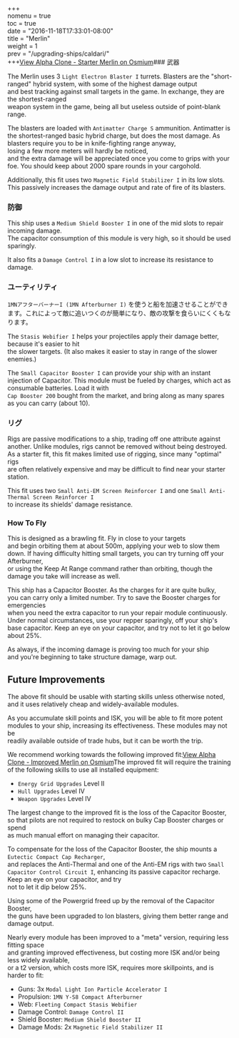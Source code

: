 +++  
nomenu = true  
toc = true  
date = "2016-11-18T17:33:01-08:00"  
title = "Merlin"  
weight = 1  
prev = "/upgrading-ships/caldari/"  
+++<object type="image/svg+xml" data="https://o.smium.org/api/convert/118493/svg/118493-alpha-clone---starter-merlin.svg?privatetoken=5553736800737951744"><a href="https://o.smium.org/loadout/private/118493/5553736800737951744">View Alpha Clone - Starter Merlin on Osmium</a></object>### 武器

The Merlin uses 3 `Light Electron Blaster I` turrets. Blasters are the "short-ranged" hybrid system, with some of the highest damage output   
and best tracking against small targets in the game. In exchange, they are the shortest-ranged  
weapon system in the game, being all but useless outside of point-blank range.

The blasters are loaded with `Antimatter Charge S` ammunition. Antimatter is the shortest-ranged basic hybrid charge, but does the most damage. As blasters require you to be in knife-fighting range anyway,  
losing a few more meters will hardly be noticed,  
and the extra damage will be appreciated once you come to grips with your foe. You should keep about 2000 spare rounds in your cargohold.

Additionally, this fit uses two `Magnetic Field Stabilizer I` in its low slots.  
This passively increases the damage output and rate of fire of its blasters.

### 防御

This ship uses a `Medium Shield Booster I` in one of the mid slots to repair incoming damage.  
The capacitor consumption of this module is very high, so it should be used sparingly.

It also fits a `Damage Control I` in a low slot to increase its resistance to damage.

### ユーティリティ

`1MNアフターバーナーI (1MN Afterburner I)` を使うと船を加速させることができます。これによって敵に追いつくのが簡単になり、敵の攻撃を食らいにくくもなります。

The `Stasis Webifier I` helps your projectiles apply their damage better, because it's easier to hit  
the slower targets. (It also makes it easier to stay in range of the slower enemies.)

The `Small Capacitor Booster I` can provide your ship with an instant injection of Capacitor. This module must be fueled by charges, which act as consumable batteries. Load it with   
`Cap Booster 200` bought from the market, and bring along as many spares as you can carry (about 10).

### リグ

Rigs are passive modifications to a ship, trading off one attribute against another. Unlike modules, rigs cannot be removed without being destroyed. As a starter fit, this fit makes limited use of rigging, since many "optimal" rigs  
are often relatively expensive and may be difficult to find near your starter station.

This fit uses two `Small Anti-EM Screen Reinforcer I` and one `Small Anti-Thermal Screen Reinforcer I`  
to increase its shields' damage resistance.

### How To Fly

This is designed as a brawling fit. Fly in close to your targets  
and begin orbiting them at about 500m, applying your web to slow them down. If having difficulty hitting small targets, you can try turning off your Afterburner,  
or using the Keep At Range command rather than orbiting, though the damage you take will increase as well.

This ship has a Capacitor Booster. As the charges for it are quite bulky,  
you can carry only a limited number. Try to save the Booster charges for emergencies  
when you need the extra capacitor to run your repair module continuously. Under normal circumstances, use your repper sparingly, off your ship's base capacitor. Keep an eye on your capacitor, and try not to let it go below about 25%.

As always, if the incoming damage is proving too much for your ship  
and you're beginning to take structure damage, warp out.

## Future Improvements

The above fit should be usable with starting skills unless otherwise noted,  
and it uses relatively cheap and widely-available modules.

As you accumulate skill points and ISK, you will be able to fit more potent  
modules to your ship, increasing its effectiveness. These modules may not be  
readily available outside of trade hubs, but it can be worth the trip.

We recommend working towards the following improved fit:<object type="image/svg+xml" data="https://o.smium.org/api/convert/118494/svg/118494-alpha-clone---improved-merlin.svg?privatetoken=1249520022083076096"><a href="https://o.smium.org/loadout/private/118494/1249520022083076096">View Alpha Clone - Improved Merlin on Osmium</a></object>The improved fit will require the training of the following skills to use all installed equipment:

* `Energy Grid Upgrades` Level II
* `Hull Upgrades` Level IV
* `Weapon Upgrades` Level IV

The largest change to the improved fit is the loss of the Capacitor Booster,  
so that pilots are not required to restock on bulky Cap Booster charges or spend  
as much manual effort on managing their capacitor.

To compensate for the loss of the Capacitor Booster, the ship mounts a `Eutectic Compact Cap Recharger`,  
and replaces the Anti-Thermal and one of the Anti-EM rigs with two `Small Capacitor Control Circuit I`, enhancing its passive capacitor recharge. Keep an eye on your capacitor, and try  
not to let it dip below 25%.

Using some of the Powergrid freed up by the removal of the Capacitor Booster,  
the guns have been upgraded to Ion blasters, giving them better range and damage output.

Nearly every module has been improved to a "meta" version, requiring less fitting space  
and granting improved effectiveness, but costing more ISK and/or being less widely available,  
or a t2 version, which costs more ISK, requires more skillpoints, and is harder to fit:

* Guns: 3x `Modal Light Ion Particle Accelerator I`
* Propulsion: `1MN Y-S8 Compact Afterburner`
* Web: `Fleeting Compact Stasis Webifier`
* Damage Control: `Damage Control II`
* Shield Booster: `Medium Shield Booster II`
* Damage Mods: 2x `Magnetic Field Stabilizer II`